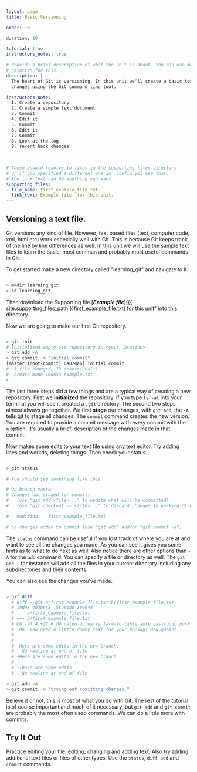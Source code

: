 ```yaml
---
layout: page 
title: Basic Versioning

order: 10 

duration: 10

tutorial: true
instructors_notes: true

# Provide a brief description of what the unit is about. You can use markdown
# notation for this.
description: |
  The heart of Git is versioning. In this unit we'll create a basic text document. Make some changes and track those
  changes using the Git command line tool.

instructors_note: |
  1. Create a repository
  2. Create a simple text document
  3. Commit 
  4. Edit it
  5. Commit
  6. Edit it
  7. Commit
  8. Look at the log
  9. revert back changes
  

  
# These should resolve to files in the supporting_files directory
# or if you specified a different one in _config.yml use that.
# The link_text can be anything you want.
supporting_files:
- file_name: first_example_file.txt
  link_text: Example file  for this unit.
---
```


## Versioning a text file.

Git versions any kind of file. However, text based files (text, computer code, xml, html etc) work especially well with Git.
This is because Git keeps track of the line by line differences as well. In this unit we will use the sample text files to 
learn the basic, most comman and probably most useful commands in Git.

To get started make a new directory called "learning_git" and navigate to it.

```bash

> mkdir learning_git
> cd learning_git

```
    
Then download the Supporting file [**_Example file_**]({{ site.supporting_files_path }}first_example_file.txt) 
for this unit" into this directory.



Now we are going to make our first Git repository.

```bash

> git init
# Initialized empty Git repository in <your location>
> git add -A
> git commit -m "initial commit"
[master (root-commit) 6a074a6] initial commit
#  1 file changed, 73 insertions(+)
#  create mode 100644 example.txt
> 

```

The last three steps did a few things and are a typical way of creating a new repository. First we **initialized** the repository.
If you type `ls -al` into your terminal you will see it created a `.git` directory. The second two steps almost always go together. 
We first **stage** our changes, with `git add`, the `-A` tells git to stage all changes. The `commit` command creates the new version. You
are required to provide a commit message with every commit with the `-m` option. It's usually a brief, description of the changes made 
in that commit.




Now makes some edits to your text file using any text editor. Try adding lines and workds, deleting things. Then check your status.

```bash

> git status

# You should see something like this

# On branch master
# Changes not staged for commit:
#   (use "git add <file>..." to update what will be committed)
#   (use "git checkout -- <file>..." to discard changes in working directory)

# 	modified:   first_example_file.txt

# no changes added to commit (use "git add" and/or "git commit -a")

```

The `status` command can be useful if you lost track of where you are at and want to see all the changes you made. As you can see
it gives you some hints as to what to do next as well. Also notice there are other options than `-A` for the `add` command. You can
specify a file or directory as well. The `git add .` for instance will add all the files in your current directory including 
any subdirectories and their contents.

You can also see the changes you've made.

```bash

> git diff
  # diff --git a/first_example_file.txt b/first_example_file.txt
  # index 4030ec8..5cae1d0 100644
  # --- a/first_example_file.txt
  # +++ b/first_example_file.txt
  # @@ -27,4 +27,6 @@ paleo actually farm-to-table aute gastropub pork belly cred in minim yr.
  #  Oh. You need a little dummy text for your mockup? How quaint.
  #  
  #  
  # -Here are some edits in the new branch.
  # \ No newline at end of file
  # +Here are some edits in the new branch.
  # +
  # +These are some edits.
  # \ No newline at end of file

> git add -A
> git commit -m "trying out comitting changes."


```
    
Believe it or not, this is most of what you do with Git. The rest of the tutorial is of course important and much of it necessary, but `git add` and `git commit`  are
probably the most often used commands. We can do a little more with commits.

## Try It Out

Practice editing your file, editing, changing and adding text. Also try adding additional text files or files of other types. Use the `status`, `diff`, `add` and `commit`
commands.





    
    
    



